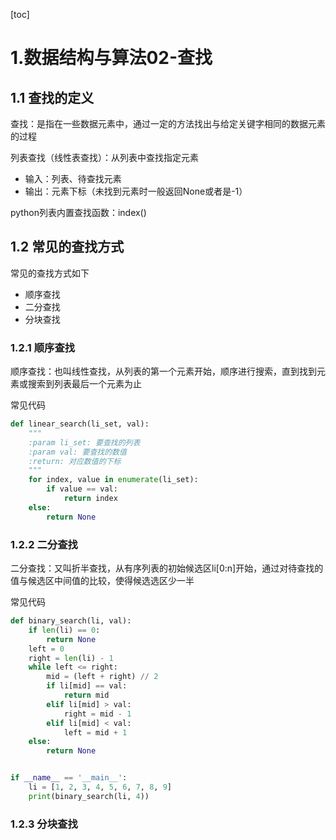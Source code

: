 [toc]

# 1.数据结构与算法02-查找

## 1.1 查找的定义

查找：是指在一些数据元素中，通过一定的方法找出与给定关键字相同的数据元素的过程

列表查找（线性表查找）：从列表中查找指定元素

* 输入：列表、待查找元素
* 输出：元素下标（未找到元素时一般返回None或者是-1）

python列表内置查找函数：index()

## 1.2 常见的查找方式

常见的查找方式如下

* 顺序查找
* 二分查找
* 分块查找

### 1.2.1 顺序查找

顺序查找：也叫线性查找，从列表的第一个元素开始，顺序进行搜索，直到找到元素或搜索到列表最后一个元素为止

常见代码

```python
def linear_search(li_set, val):
    """
    :param li_set: 要查找的列表
    :param val: 要查找的数值
    :return: 对应数值的下标
    """
    for index, value in enumerate(li_set):
        if value == val:
            return index
    else:
        return None
```



### 1.2.2 二分查找

二分查找：又叫折半查找，从有序列表的初始候选区li[0:n]开始，通过对待查找的值与候选区中间值的比较，使得候选选区少一半

常见代码

```python
def binary_search(li, val):
    if len(li) == 0:
        return None
    left = 0
    right = len(li) - 1
    while left <= right:
        mid = (left + right) // 2
        if li[mid] == val:
            return mid
        elif li[mid] > val:
            right = mid - 1
        elif li[mid] < val:
            left = mid + 1
    else:
        return None


if __name__ == '__main__':
    li = [1, 2, 3, 4, 5, 6, 7, 8, 9]
    print(binary_search(li, 4))

```



### 1.2.3 分块查找





